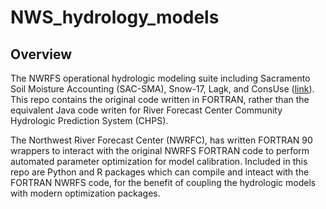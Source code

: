 # NWS_hydrology_models


## Overview
The NWRFS operational hydrologic modeling suite including Sacramento Soil Moisture Accounting (SAC-SMA), Snow-17, Lagk, and ConsUse ([link](https://www.weather.gov/owp/oh_hrl_nwsrfs_users_manual_htm_xrfsdocpdf)). This repo contains the original code written in FORTRAN, rather than the equivalent Java code writen for River Forecast Center Community Hydrologic Prediction System (CHPS). 

The Northwest River Forecast Center (NWRFC), has written FORTRAN 90 wrappers to interact with the original NWRFS FORTRAN code to perform automated parameter optimization for model calibration. Included in this repo are Python and R packages which can compile and inteact with the FORTRAN NWRFS code, for the benefit of coupling the hydrologic models with modern optimization packages.  
